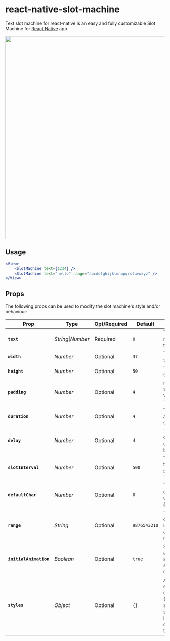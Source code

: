 # react-native-slot-machine
Text slot machine for react-native is an easy and fully customizable Slot Machine for [React Native](https://facebook.github.io/react-native/) app.

<p align="center">
    <img src="https://cloud.githubusercontent.com/assets/3952700/22622958/12e1d046-eb53-11e6-913f-a1b234485136.gif" height="640px" />
</p>

## Usage

```jsx
<View>
    <SlotMachine text={1234} />
    <SlotMachine text="hello" range="abcdefghijklmnopqrstuvwxyz" />
</View>
```
## Props
The following props can be used to modify the slot machine's style and/or behaviour:

| Prop | Type | Opt/Required | Default | Note |
|---|---|---|---|---|
|__`text`__|_String_\|_Number_|Required|`0`| The text the slot machine animates to.
|__`width`__|_Number_|Optional|`37`| The width of each slot.
|__`height`__|_Number_|Optional|`50`| The height of each slot.
|__`padding`__|_Number_|Optional|`4`|minimum number of slots. Added slots will be filled with 'defaultChar'
|__`duration`__|_Number_|Optional|`4`|The total time of the animation of all the slots.
|__`delay`__|_Number_|Optional|`4`|Time to wait since componentDidMount until animation begins.
|__`slotInterval`__|_Number_|Optional|`500`|The added animation time per slot. last slot animation time = 'duration'.
|__`defaultChar`__|_Number_|Optional|`0`|The default character to be used until animation starts & with 'padding'
|__`range`__|_String_|Optional|`9876543210`|The range of characters to be used when animating the slot machine.
|__`initialAnimation`__|_Boolean_|Optional|`true`|Should initial animation be activated or only subsequent text changes animations 
|__`styles`__|_Object_|Optional|`{}`|Allows overriding each of the inner components (container, slotWrapper, slotInner, innerBorder, outerBorder, overlay, text)
